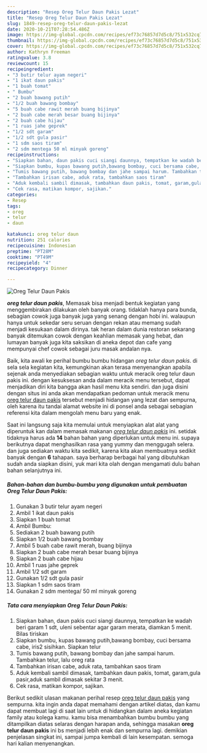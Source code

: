 ```yaml
---
description: "Resep Oreg Telur Daun Pakis Lezat"
title: "Resep Oreg Telur Daun Pakis Lezat"
slug: 1849-resep-oreg-telur-daun-pakis-lezat
date: 2020-10-21T07:28:54.486Z
image: https://img-global.cpcdn.com/recipes/ef73c76857d7d5c8/751x532cq70/oreg-telur-daun-pakis-foto-resep-utama.jpg
thumbnail: https://img-global.cpcdn.com/recipes/ef73c76857d7d5c8/751x532cq70/oreg-telur-daun-pakis-foto-resep-utama.jpg
cover: https://img-global.cpcdn.com/recipes/ef73c76857d7d5c8/751x532cq70/oreg-telur-daun-pakis-foto-resep-utama.jpg
author: Kathryn Freeman
ratingvalue: 3.8
reviewcount: 15
recipeingredient:
- "3 butir telur ayam negeri"
- "1 ikat daun pakis"
- "1 buah tomat"
- " Bumbu"
- "2 buah bawang putih"
- "1/2 buah bawang bombay"
- "5 buah cabe rawit merah buang bijinya"
- "2 buah cabe merah besar buang bijinya"
- "2 buah cabe hijau"
- "1 ruas jahe geprek"
- "1/2 sdt garam"
- "1/2 sdt gula pasir"
- "1 sdm saos tiram"
- "2 sdm mentega 50 ml minyak goreng"
recipeinstructions:
- "Siapkan bahan, daun pakis cuci siangi daunnya, tempatkan ke wadah beri garam 1 sdt, uleni sebentar agar garam merata, diamkan 5 menit. Bilas tiriskan"
- "Siapkan bumbu, kupas bawang putih,bawang bombay, cuci bersama cabe, iris2 sisihkan. Siapkan telur"
- "Tumis bawang putih, bawang bombay dan jahe sampai harum. Tambahkan telur, lalu oreg rata"
- "Tambahkan irisan cabe, aduk rata, tambahkan saos tiram"
- "Aduk kembali sambil dimasak, tambahkan daun pakis, tomat, garam,gula pasir,aduk sambil dimasak sekitar 3 menit."
- "Cek rasa, matikan kompor, sajikan."
categories:
- Resep
tags:
- oreg
- telur
- daun

katakunci: oreg telur daun 
nutrition: 251 calories
recipecuisine: Indonesian
preptime: "PT28M"
cooktime: "PT49M"
recipeyield: "4"
recipecategory: Dinner

---
```



![Oreg Telur Daun Pakis](https://img-global.cpcdn.com/recipes/ef73c76857d7d5c8/751x532cq70/oreg-telur-daun-pakis-foto-resep-utama.jpg)

<b><i>oreg telur daun pakis</i></b>, Memasak bisa menjadi bentuk kegiatan yang menggembirakan dilakukan oleh banyak orang. tidaklah hanya para bunda, sebagian cowok juga banyak juga yang senang dengan hobi ini. walaupun hanya untuk sekedar seru seruan dengan rekan atau memang sudah menjadi kesukaan dalam dirinya. tak heran dalam dunia restoran sekarang banyak ditemukan cowok dengan keahlian memasak yang hebat, dan lumayan banyak juga kita saksikan di aneka depot dan cafe yang mempunyai chef cowok sebagai juru masak andalan nya.

Baik, kita awali ke perihal bumbu bumbu hidangan <i>oreg telur daun pakis</i>. di sela sela kegiatan kita, kemungkinan akan terasa menyenangkan apabila sejenak anda menyediakan sebagian waktu untuk meracik oreg telur daun pakis ini. dengan kesuksesan anda dalam meracik menu tersebut, dapat menjadikan diri kita bangga akan hasil menu kita sendiri. dan juga disini dengan situs ini anda akan mendapatkan pedoman untuk meracik menu <u>oreg telur daun pakis</u> tersebut menjadi hidangan yang lezat dan sempurna, oleh karena itu tandai alamat website ini di ponsel anda sebagai sebagian referensi kita dalam mengolah menu baru yang enak.




Saat ini langsung saja kita memulai untuk menyiapkan alat alat yang diperuntuk kan dalam memasak makanan <u><i>oreg telur daun pakis</i></u> ini. setidak tidaknya harus ada <b>14</b> bahan bahan yang diperlukan untuk menu ini. supaya berikutnya dapat menghasilkan rasa yang yummy dan menggugah selera. dan juga sediakan waktu kita sedikit, karena kita akan membuatnya sedikit banyak dengan <b>6</b> tahapan. saya berharap berbagai hal yang dibutuhkan sudah anda siapkan disini, yuk mari kita olah dengan mengamati dulu bahan bahan selanjutnya ini.

<!--inarticleads1-->

##### Bahan-bahan dan bumbu-bumbu yang digunakan untuk pembuatan Oreg Telur Daun Pakis:

1. Gunakan 3 butir telur ayam negeri
1. Ambil 1 ikat daun pakis
1. Siapkan 1 buah tomat
1. Ambil  Bumbu:
1. Sediakan 2 buah bawang putih
1. Siapkan 1/2 buah bawang bombay
1. Ambil 5 buah cabe rawit merah, buang bijinya
1. Siapkan 2 buah cabe merah besar buang bijinya
1. Siapkan 2 buah cabe hijau
1. Ambil 1 ruas jahe geprek
1. Ambil 1/2 sdt garam
1. Gunakan 1/2 sdt gula pasir
1. Siapkan 1 sdm saos tiram
1. Gunakan 2 sdm mentega/ 50 ml minyak goreng




<!--inarticleads2-->

##### Tata cara menyiapkan Oreg Telur Daun Pakis:

1. Siapkan bahan, daun pakis cuci siangi daunnya, tempatkan ke wadah beri garam 1 sdt, uleni sebentar agar garam merata, diamkan 5 menit. Bilas tiriskan
1. Siapkan bumbu, kupas bawang putih,bawang bombay, cuci bersama cabe, iris2 sisihkan. Siapkan telur
1. Tumis bawang putih, bawang bombay dan jahe sampai harum. Tambahkan telur, lalu oreg rata
1. Tambahkan irisan cabe, aduk rata, tambahkan saos tiram
1. Aduk kembali sambil dimasak, tambahkan daun pakis, tomat, garam,gula pasir,aduk sambil dimasak sekitar 3 menit.
1. Cek rasa, matikan kompor, sajikan.




Berikut sedikit ulasan makanan perihal resep <u>oreg telur daun pakis</u> yang sempurna. kita ingin anda dapat memahami dengan artikel diatas, dan kamu dapat membuat lagi di saat lain untuk di hidangkan dalam aneka kegiatan family atau kolega kamu. kamu bisa menambahkan bumbu bumbu yang ditampilkan diatas selaras dengan harapan anda, sehingga masakan <b>oreg telur daun pakis</b> ini bs menjadi lebih enak dan sempurna lagi. demikian penjelasan singkat ini, sampai jumpa kembali di lain kesempatan. semoga hari kalian menyenangkan.
